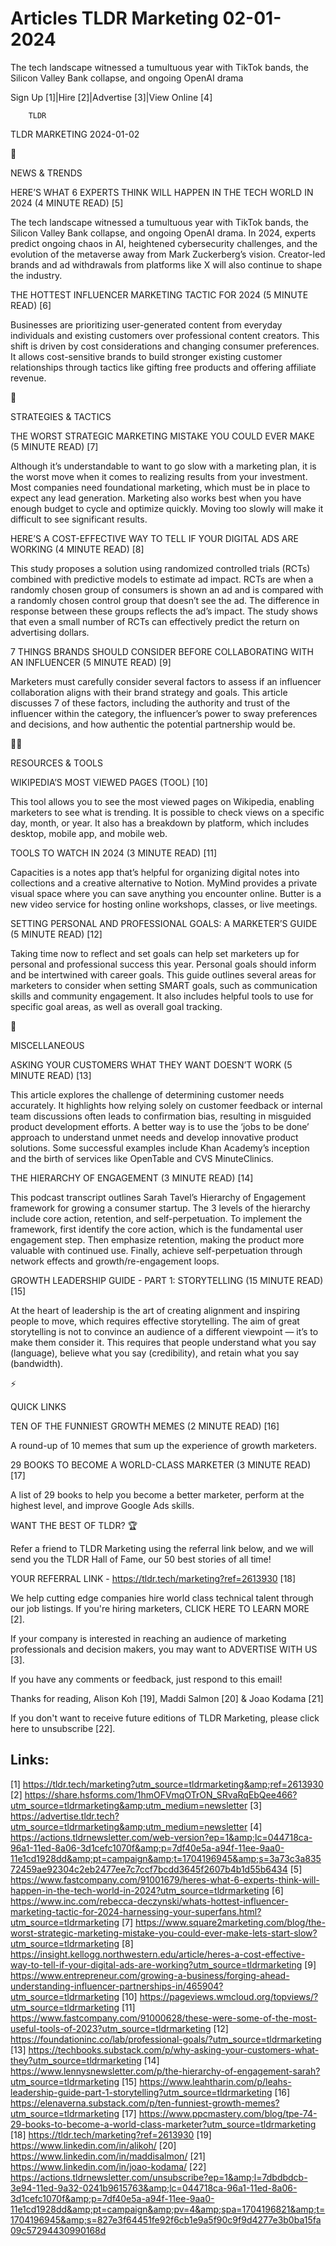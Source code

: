 # Articles TLDR Marketing 02-01-2024

The tech landscape witnessed a tumultuous year with TikTok bands, the
Silicon Valley Bank collapse, and ongoing OpenAI drama  

Sign Up [1]|Hire [2]|Advertise [3]|View Online [4] 

		TLDR 

TLDR MARKETING 2024-01-02

📱 

NEWS & TRENDS

 HERE’S WHAT 6 EXPERTS THINK WILL HAPPEN IN THE TECH WORLD IN 2024
(4 MINUTE READ) [5] 

 The tech landscape witnessed a tumultuous year with TikTok bands, the
Silicon Valley Bank collapse, and ongoing OpenAI drama. In 2024,
experts predict ongoing chaos in AI, heightened cybersecurity
challenges, and the evolution of the metaverse away from Mark
Zuckerberg’s vision. Creator-led brands and ad withdrawals from
platforms like X will also continue to shape the industry. 

 THE HOTTEST INFLUENCER MARKETING TACTIC FOR 2024 (5 MINUTE READ) [6] 

 Businesses are prioritizing user-generated content from everyday
individuals and existing customers over professional content creators.
This shift is driven by cost considerations and changing consumer
preferences. It allows cost-sensitive brands to build stronger
existing customer relationships through tactics like gifting free
products and offering affiliate revenue. 

🚀 

STRATEGIES & TACTICS

 THE WORST STRATEGIC MARKETING MISTAKE YOU COULD EVER MAKE (5 MINUTE
READ) [7] 

 Although it’s understandable to want to go slow with a marketing
plan, it is the worst move when it comes to realizing results from
your investment. Most companies need foundational marketing, which
must be in place to expect any lead generation. Marketing also works
best when you have enough budget to cycle and optimize quickly. Moving
too slowly will make it difficult to see significant results. 

 HERE’S A COST-EFFECTIVE WAY TO TELL IF YOUR DIGITAL ADS ARE WORKING
(4 MINUTE READ) [8] 

 This study proposes a solution using randomized controlled trials
(RCTs) combined with predictive models to estimate ad impact. RCTs are
when a randomly chosen group of consumers is shown an ad and is
compared with a randomly chosen control group that doesn’t see the
ad. The difference in response between these groups reflects the
ad’s impact. The study shows that even a small number of RCTs can
effectively predict the return on advertising dollars. 

 7 THINGS BRANDS SHOULD CONSIDER BEFORE COLLABORATING WITH AN
INFLUENCER (5 MINUTE READ) [9] 

 Marketers must carefully consider several factors to assess if an
influencer collaboration aligns with their brand strategy and goals.
This article discusses 7 of these factors, including the authority and
trust of the influencer within the category, the influencer’s power
to sway preferences and decisions, and how authentic the potential
partnership would be. 

🧑‍💻 

RESOURCES & TOOLS

 WIKIPEDIA’S MOST VIEWED PAGES (TOOL) [10] 

 This tool allows you to see the most viewed pages on Wikipedia,
enabling marketers to see what is trending. It is possible to check
views on a specific day, month, or year. It also has a breakdown by
platform, which includes desktop, mobile app, and mobile web. 

 TOOLS TO WATCH IN 2024 (3 MINUTE READ) [11] 

 Capacities is a notes app that’s helpful for organizing digital
notes into collections and a creative alternative to Notion. MyMind
provides a private visual space where you can save anything you
encounter online. Butter is a new video service for hosting online
workshops, classes, or live meetings. 

 SETTING PERSONAL AND PROFESSIONAL GOALS: A MARKETER’S GUIDE (5
MINUTE READ) [12] 

 Taking time now to reflect and set goals can help set marketers up
for personal and professional success this year. Personal goals should
inform and be intertwined with career goals. This guide outlines
several areas for marketers to consider when setting SMART goals, such
as communication skills and community engagement. It also includes
helpful tools to use for specific goal areas, as well as overall goal
tracking. 

🎁 

MISCELLANEOUS

 ASKING YOUR CUSTOMERS WHAT THEY WANT DOESN’T WORK (5 MINUTE READ)
[13] 

 This article explores the challenge of determining customer needs
accurately. It highlights how relying solely on customer feedback or
internal team discussions often leads to confirmation bias, resulting
in misguided product development efforts. A better way is to use the
‘jobs to be done’ approach to understand unmet needs and develop
innovative product solutions. Some successful examples include Khan
Academy’s inception and the birth of services like OpenTable and CVS
MinuteClinics. 

 THE HIERARCHY OF ENGAGEMENT (3 MINUTE READ) [14] 

 This podcast transcript outlines Sarah Tavel’s Hierarchy of
Engagement framework for growing a consumer startup. The 3 levels of
the hierarchy include core action, retention, and self-perpetuation.
To implement the framework, first identify the core action, which is
the fundamental user engagement step. Then emphasize retention, making
the product more valuable with continued use. Finally, achieve
self-perpetuation through network effects and growth/re-engagement
loops. 

 GROWTH LEADERSHIP GUIDE - PART 1: STORYTELLING (15 MINUTE READ) [15] 

 At the heart of leadership is the art of creating alignment and
inspiring people to move, which requires effective storytelling. The
aim of great storytelling is not to convince an audience of a
different viewpoint — it’s to make them consider it. This requires
that people understand what you say (language), believe what you say
(credibility), and retain what you say (bandwidth). 

⚡ 

QUICK LINKS

 TEN OF THE FUNNIEST GROWTH MEMES (2 MINUTE READ) [16] 

 A round-up of 10 memes that sum up the experience of growth
marketers. 

 29 BOOKS TO BECOME A WORLD-CLASS MARKETER (3 MINUTE READ) [17] 

 A list of 29 books to help you become a better marketer, perform at
the highest level, and improve Google Ads skills. 

WANT THE BEST OF TLDR? 🏆

Refer a friend to TLDR Marketing using the referral link below, and we
will send you the TLDR Hall of Fame, our 50 best stories of all time!

YOUR REFERRAL LINK - https://tldr.tech/marketing?ref=2613930 [18]

 We help cutting edge companies hire world class technical talent
through our job listings. If you're hiring marketers, CLICK HERE TO
LEARN MORE [2]. 

If your company is interested in reaching an audience of marketing
professionals and decision makers, you may want to ADVERTISE WITH US
[3]. 

If you have any comments or feedback, just respond to this email! 

Thanks for reading, 
Alison Koh [19], Maddi Salmon [20] & Joao Kodama [21] 

If you don't want to receive future editions of TLDR Marketing,
please click here to unsubscribe [22]. 

 

Links:
------
[1] https://tldr.tech/marketing?utm_source=tldrmarketing&amp;ref=2613930
[2] https://share.hsforms.com/1hmOFVmqOTrON_SRvaRqEbQee466?utm_source=tldrmarketing&amp;utm_medium=newsletter
[3] https://advertise.tldr.tech?utm_source=tldrmarketing&amp;utm_medium=newsletter
[4] https://actions.tldrnewsletter.com/web-version?ep=1&amp;lc=044718ca-96a1-11ed-8a06-3d1cefc1070f&amp;p=7df40e5a-a94f-11ee-9aa0-11e1cd1928dd&amp;pt=campaign&amp;t=1704196945&amp;s=3a73c3a83572459ae92304c2eb2477ee7c7ccf7bcdd3645f2607b4b1d55b6434
[5] https://www.fastcompany.com/91001679/heres-what-6-experts-think-will-happen-in-the-tech-world-in-2024?utm_source=tldrmarketing
[6] https://www.inc.com/rebecca-deczynski/whats-hottest-influencer-marketing-tactic-for-2024-harnessing-your-superfans.html?utm_source=tldrmarketing
[7] https://www.square2marketing.com/blog/the-worst-strategic-marketing-mistake-you-could-ever-make-lets-start-slow?utm_source=tldrmarketing
[8] https://insight.kellogg.northwestern.edu/article/heres-a-cost-effective-way-to-tell-if-your-digital-ads-are-working?utm_source=tldrmarketing
[9] https://www.entrepreneur.com/growing-a-business/forging-ahead-understanding-influencer-partnerships-in/465904?utm_source=tldrmarketing
[10] https://pageviews.wmcloud.org/topviews/?utm_source=tldrmarketing
[11] https://www.fastcompany.com/91000628/these-were-some-of-the-most-useful-tools-of-2023?utm_source=tldrmarketing
[12] https://foundationinc.co/lab/professional-goals/?utm_source=tldrmarketing
[13] https://techbooks.substack.com/p/why-asking-your-customers-what-they?utm_source=tldrmarketing
[14] https://www.lennysnewsletter.com/p/the-hierarchy-of-engagement-sarah?utm_source=tldrmarketing
[15] https://www.leahtharin.com/p/leahs-leadership-guide-part-1-storytelling?utm_source=tldrmarketing
[16] https://elenaverna.substack.com/p/ten-funniest-growth-memes?utm_source=tldrmarketing
[17] https://www.ppcmastery.com/blog/tpe-74-29-books-to-become-a-world-class-marketer?utm_source=tldrmarketing
[18] https://tldr.tech/marketing?ref=2613930
[19] https://www.linkedin.com/in/alikoh/
[20] https://www.linkedin.com/in/maddisalmon/
[21] https://www.linkedin.com/in/joao-kodama/
[22] https://actions.tldrnewsletter.com/unsubscribe?ep=1&amp;l=7dbdbdcb-3e94-11ed-9a32-0241b9615763&amp;lc=044718ca-96a1-11ed-8a06-3d1cefc1070f&amp;p=7df40e5a-a94f-11ee-9aa0-11e1cd1928dd&amp;pt=campaign&amp;pv=4&amp;spa=1704196821&amp;t=1704196945&amp;s=827e3f64451fe92f6cb1e9a5f90c9f9d4277e3b0ba15fa09c57294430990168d